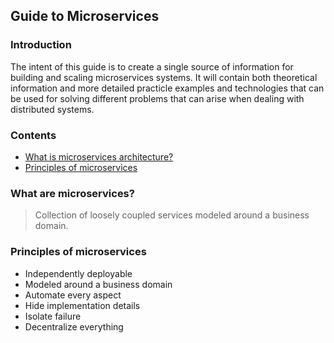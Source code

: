 ## Guide to Microservices
### Introduction
The intent of this guide is to create a single source of information for building and scaling microservices systems. It will contain both theoretical information and more detailed practicle examples and technologies that can be used for solving different problems that can arise when dealing with distributed systems. 
### Contents
 - [What is microservices architecture?](#what-is-microservices-architecture)
 - [Principles of microservices](#principles-of-microservices)
### What are microservices?

> Collection of loosely coupled services modeled around a business domain.

### Principles of microservices

 - Independently deployable
 - Modeled around a business domain
 - Automate every aspect
 - Hide implementation details
 - Isolate failure
 - Decentralize everything

<!--stackedit_data:
eyJoaXN0b3J5IjpbLTExNDY2NDA3OTgsLTM4MDE1MDYzNSwyMD
k0MTU1NjYyLC02Mzg5MzA0ODUsNzI2MjMyMjI4LDk0MjYwMTM5
MSwxNTg5MjUwNTQ2LDIwMzE5MjcyMDRdfQ==
-->